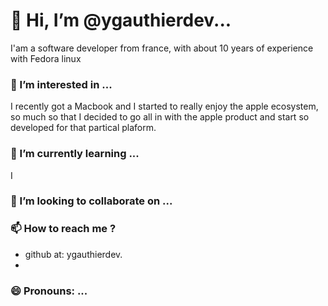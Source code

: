 # 👋 Hi, I’m @ygauthierdev...
  I'am a software developer from france, with about 10 years of experience with Fedora linux
  
###  👀 I’m interested in ...
I recently got a Macbook and I started to really enjoy the apple ecosystem, so much so that I decided to go all in with the apple product and start so developed for that partical plaform.
### 🌱 I’m currently learning ...
I 
### 💞️ I’m looking to collaborate on ...
### 📫 How to reach me ?
- github at: ygauthierdev. 
- 
### 😄 Pronouns: ...
